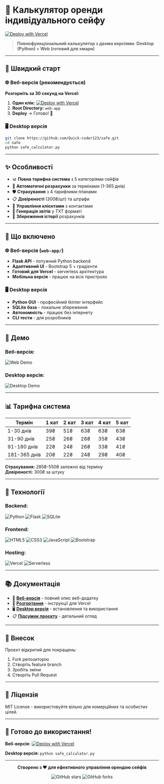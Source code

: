 # 🔐 Калькулятор оренди індивідуального сейфу

[![Deploy with Vercel](https://vercel.com/button)](https://vercel.com/new/clone?repository-url=https://github.com/Quick-coder123/safe&project-name=safe-calculator&root-directory=web-app)

> **Повнофункціональний калькулятор з двома версіями: Desktop (Python) + Web (готовий для хмари)**

---

## 🚀 Швидкий старт

### 🌐 Веб-версія (рекомендується)
**Розгорніть за 30 секунд на Vercel:**

1. **Один клік:** [![Deploy with Vercel](https://vercel.com/button)](https://vercel.com/new/clone?repository-url=https://github.com/Quick-coder123/safe&project-name=safe-calculator&root-directory=web-app)
2. **Root Directory:** `web-app` 
3. **Deploy** → Готово! 🎉

### 🖥️ Desktop версія
```bash
git clone https://github.com/Quick-coder123/safe.git
cd safe
python safe_calculator.py
```

---

## ✨ Особливості

- 📊 **Повна тарифна система** з 5 категоріями сейфів
- 📅 **Автоматичні розрахунки** за термінами (1-365 днів)  
- 🛡️ **Страхування** з 4 тарифними планами
- 📋 **Довіреності** (300₴/шт) та штрафи
- 👥 **Управління клієнтами** з контактами
- 📄 **Генерація звітів** у TXT форматі
- 💾 **Збереження історії** розрахунків

---

## 📁 Що включено

### 🌐 Веб-версія (`web-app/`)
- **Flask API** - потужний Python backend
- **Адаптивний UI** - Bootstrap 5 + градієнти
- **Готовий для Vercel** - serverless архітектура
- **Мобільна версія** - працює на всіх пристроях

### 🖥️ Desktop версія  
- **Python GUI** - професійний tkinter інтерфейс
- **SQLite база** - локальне збереження
- **Автономність** - працює без інтернету
- **CLI тести** - для розробників

---

## 🎯 Демо

### Веб-версія:
![Web Demo](https://img.shields.io/badge/Demo-Vercel-black?logo=vercel&style=for-the-badge)

### Desktop версія:
![Desktop Demo](https://img.shields.io/badge/Demo-Python-blue?logo=python&style=for-the-badge)

---

## 📊 Тарифна система

| Термін | 1 кат | 2 кат | 3 кат | 4 кат | 5 кат |
|--------|-------|-------|-------|-------|-------|
| 1-30 днів | 39₴ | 51₴ | 63₴ | 63₴ | 63₴ |
| 31-90 днів | 25₴ | 26₴ | 28₴ | 35₴ | 43₴ |
| 91-180 днів | 22₴ | 24₴ | 26₴ | 33₴ | 41₴ |
| 181-365 днів | 20₴ | 22₴ | 24₴ | 29₴ | 40₴ |

**Страхування:** 285₴-550₴ залежно від терміну  
**Довіреності:** 300₴ за штуку

---

## 🔧 Технології

### Backend:
![Python](https://img.shields.io/badge/Python-3.9+-blue?logo=python)
![Flask](https://img.shields.io/badge/Flask-API-green?logo=flask)
![SQLite](https://img.shields.io/badge/SQLite-Database-blue?logo=sqlite)

### Frontend:
![HTML5](https://img.shields.io/badge/HTML5-E34F26?logo=html5&logoColor=white)
![CSS3](https://img.shields.io/badge/CSS3-1572B6?logo=css3)
![JavaScript](https://img.shields.io/badge/JavaScript-F7DF1E?logo=javascript&logoColor=black)
![Bootstrap](https://img.shields.io/badge/Bootstrap-5-purple?logo=bootstrap)

### Hosting:
![Vercel](https://img.shields.io/badge/Vercel-Ready-black?logo=vercel)
![Serverless](https://img.shields.io/badge/Serverless-Functions-orange)

---

## 📚 Документація

- 📖 **[Веб-версія](web-app/README.md)** - повний опис веб-додатку
- 🚀 **[Розгортання](web-app/DEPLOYMENT.md)** - інструкції для Vercel
- 🖥️ **[Desktop версія](INSTRUCTIONS.md)** - встановлення та використання
- 📋 **[Підсумок проєкту](FINAL_SUMMARY.md)** - детальний огляд

---

## 🤝 Внесок

Проєкт відкритий для покращень:
1. Fork репозиторію
2. Створіть feature branch
3. Зробіть зміни  
4. Створіть Pull Request

---

## 📄 Ліцензія

MIT License - використовуйте вільно для комерційних та особистих цілей.

---

## 🎉 Готово до використання!

**Веб-версія:** [![Deploy with Vercel](https://vercel.com/button)](https://vercel.com/new/clone?repository-url=https://github.com/Quick-coder123/safe&project-name=safe-calculator&root-directory=web-app)

**Desktop версія:** `python safe_calculator.py`

---

<div align="center">

**Створено з ❤️ для ефективного управління орендою сейфів**

![GitHub stars](https://img.shields.io/github/stars/Quick-coder123/safe?style=social)
![GitHub forks](https://img.shields.io/github/forks/Quick-coder123/safe?style=social)

</div>
